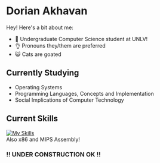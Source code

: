 # Dorian Akhavan
Hey! Here's a bit about me:
* 📜 Undergraduate Computer Science student at UNLV!
* 👌 Pronouns they/them are preferred
* 😺 Cats are goated

## Currently Studying
* Operating Systems
* Programming Languages, Concepts and Implementation
* Social Implications of Computer Technology

## Current Skills
[![My Skills](https://skillicons.dev/icons?i=unity,vscode,cpp,cs,python,html,css,ts)](https://skillicons.dev)
<br />
Also x86 and MIPS Assembly!

### !! UNDER CONSTRUCTION OK !!
<!--
**omgdory/omgdory** is a ✨ _special_ ✨ repository because its `README.md` (this file) appears on your GitHub profile.

Here are some ideas to get you started:

- 🔭 I’m currently working on ...
- 🌱 I’m currently learning ...
- 👯 I’m looking to collaborate on ...
- 🤔 I’m looking for help with ...
- 💬 Ask me about ...
- 📫 How to reach me: ...
- 😄 Pronouns: ...
- ⚡ Fun fact: ...
-->
